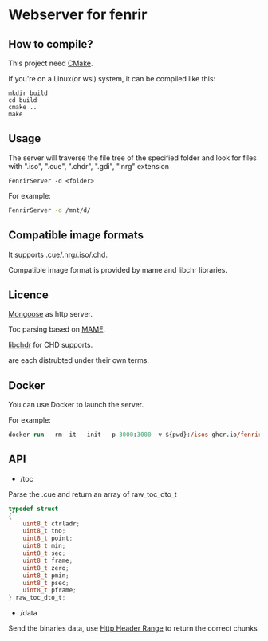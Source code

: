# Webserver for fenrir

## How to compile?
This project need [CMake](https://cmake.org/).

If you're on a Linux(or wsl) system, it can be compiled like this:

```
mkdir build
cd build
cmake ..
make
```

## Usage

The server will traverse the file tree of the specified folder and look for files with ".iso", ".cue", ".chdr", ".gdi", ".nrg" extension

```
FenrirServer -d <folder>
```

For example:

```bash
FenrirServer -d /mnt/d/
```

## Compatible image formats

It supports .cue/.nrg/.iso/.chd.

Compatible image format is provided by mame and libchr libraries.


## Licence
[Mongoose](https://cesanta.com/) as http server.

Toc parsing based on [MAME](https://docs.mamedev.org/).

[libchdr](https://github.com/rtissera/libchdr) for CHD supports.

are each distrubted under their own terms.


## Docker

You can use Docker to launch the server.

For example:

```ps
docker run --rm -it --init  -p 3000:3000 -v ${pwd}:/isos ghcr.io/fenrir-ode/webserver:main FenrirServer -d /isos/
```


## API


* /toc 

Parse the .cue and return an array of raw_toc_dto_t

``` c
typedef struct
{
    uint8_t ctrladr;
    uint8_t tno;
    uint8_t point;
    uint8_t min;
    uint8_t sec;
    uint8_t frame;
    uint8_t zero;
    uint8_t pmin;
    uint8_t psec;
    uint8_t pframe;
} raw_toc_dto_t;
```

* /data

Send the binaries data, use [Http Header Range](https://developer.mozilla.org/en-US/docs/Web/HTTP/Headers/Range) to return the correct chunks



